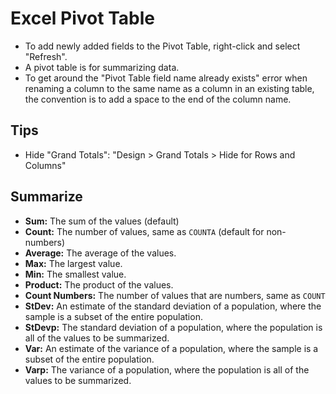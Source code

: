# Excel Pivot Table

- To add newly added fields to the Pivot Table, right-click and select "Refresh".
- A pivot table is for summarizing data.
- To get around the "Pivot Table field name already exists" error when renaming a column to the same name as a column in an existing table, the convention is to add a space to the end of the column name.

## Tips

- Hide "Grand Totals": "Design > Grand Totals > Hide for Rows and Columns"

## Summarize

- **Sum:** The sum of the values (default)
- **Count:** The number of values, same as `COUNTA` (default for non-numbers)
- **Average:** The average of the values.
- **Max:** The largest value.
- **Min:** The smallest value.
- **Product:** The product of the values.
- **Count Numbers:** The number of values that are numbers, same as `COUNT`
- **StDev:** An estimate of the standard deviation of a population, where the sample is a subset of the entire population.
- **StDevp:** The standard deviation of a population, where the population is all of the values to be summarized.
- **Var:** An estimate of the variance of a population, where the sample is a subset of the entire population.
- **Varp:** The variance of a population, where the population is all of the values to be summarized.
